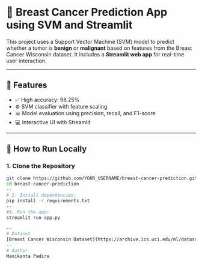 # 🔬 Breast Cancer Prediction App using SVM and Streamlit

This project uses a Support Vector Machine (SVM) model to predict whether a tumor is **benign** or **malignant** based on features from the Breast Cancer Wisconsin dataset. It includes a **Streamlit web app** for real-time user interaction.

---

## 📌 Features

- ✅ High accuracy: 98.25%
- ⚙️ SVM classifier with feature scaling
- 📊 Model evaluation using precision, recall, and F1-score
- 💻 Interactive UI with Streamlit

---

## 🚀 How to Run Locally

### 1. Clone the Repository
```bash
git clone https://github.com/YOUR_USERNAME/breast-cancer-prediction.git
cd breast-cancer-prediction
--
# 2. Install dependencies:
pip install -r requirements.txt
--
#3. Run the app:
streamlit run app.py

--
# Dataset
[Breast Cancer Wisconsin Dataset](https://archive.ics.uci.edu/ml/datasets/Breast+Cancer+Wisconsin+(Diagnostic))
--
# Author
Manikanta Padira

